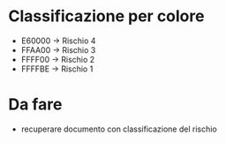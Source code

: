 # Classificazione per colore
* E60000 -> Rischio 4
* FFAA00 -> Rischio 3
* FFFF00 -> Rischio 2
* FFFFBE -> Rischio 1

# Da fare
* recuperare documento con classificazione del rischio
